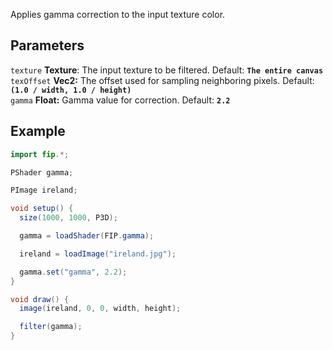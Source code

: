 Applies gamma correction to the input texture color.

## Parameters
`texture` **Texture**: The input texture to be filtered. Default: **`The entire canvas`**
<br>
`texOffset` **Vec2:** The offset used for sampling neighboring pixels. Default: **`(1.0 / width, 1.0 / height)`**
<br>
`gamma` **Float:**  Gamma value for correction. Default: **`2.2`**


## Example
```java
import fip.*;

PShader gamma;

PImage ireland;

void setup() {
  size(1000, 1000, P3D);

  gamma = loadShader(FIP.gamma);

  ireland = loadImage("ireland.jpg");

  gamma.set("gamma", 2.2);
}

void draw() {
  image(ireland, 0, 0, width, height);

  filter(gamma);
}

```